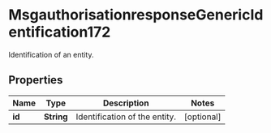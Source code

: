 

# MsgauthorisationresponseGenericIdentification172

Identification of an entity.

## Properties

| Name | Type | Description | Notes |
|------------ | ------------- | ------------- | -------------|
|**id** | **String** | Identification of the entity. |  [optional] |




